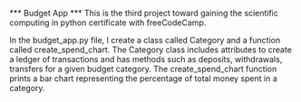 *** Budget App ***
This is the third project toward gaining the scientific computing in python certificate with freeCodeCamp.

In the budget_app.py file, I create a class called Category and a function called create_spend_chart.
The Category class includes attributes to create a ledger of transactions and has methods such as deposits, withdrawals, transfers for a given budget category. 
The create_spend_chart function prints a bar chart representing the percentage of total money spent in a category.
